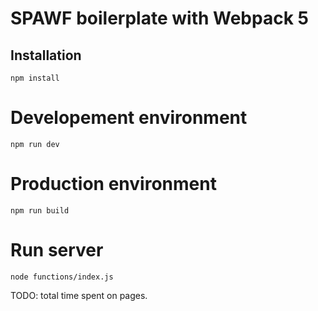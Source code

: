# SPAWF boilerplate with Webpack 5

## Installation
```
npm install
```

# Developement environment
```
npm run dev
```

# Production environment
```
npm run build
```

# Run server
```
node functions/index.js
```

TODO: total time spent on pages.